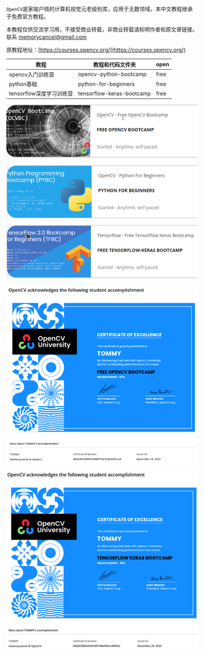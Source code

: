 `OpenCV`是家喻户晓的计算机视觉元老级别库，应用于无数领域，本中文教程继承于免费官方教程。

本教程仅供交流学习用，不接受商业转载，非商业转载请标明作者和原文章链接。 联系 memorycancel@gmail.com

原教程地址：[https://courses.opencv.org/](https://courses.opencv.org/)

| 教程                     | 教程和代码文件夹          | open |
| ------------------------ | ------------------------- | ---- |
| opencv入门训练营         | opencv-python-bootcamp    | free |
| python基础               | python-for-beginners      | free |
| tensorflow深度学习训练营 | tensorflow-keras-bootcamp | free |

 ![1](contents-assets/1.png)

 ![2](contents-assets/2.png)

 ![3](contents-assets/3.png)

 ![4](contents-assets/4.png)

 ![4](contents-assets/5.png)
